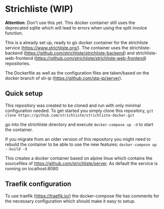 # Strichliste (WIP)

**Attention**: Don't use this yet. This docker container still uses the deprecated sqlite which will lead to errors when using the split invoice function. 

This is a already set up, ready to go docker container for the strichliste service (https://www.strichliste.org/).
The container uses the strichliste-backend (https://github.com/strichliste/strichliste-backend) and strichliste-web-frontend (https://github.com/strichliste/strichliste-web-frontend) repositories.

The Dockerfile as well as the configuration files are taken/based on the docker branch of sti-ip (https://github.com/stp-ip/server).

## Quick setup

This repository was created to be cloned and run with only minimal configuration needed.
To get started you simply clone this repository,
```git clone https://github.com/strichliste/strichliste-docker.git```

go into the strichliste directory and execute
```docker-compose up -d```
to start the container.

If you migrate from an older version of this repository you might need to rebuild the container to be able to use the new features:
```docker-compose up --build -d```

This creates a docker container based on alpine linux which contains the sourcefiles of https://github.com/strichliste/server. 
As default the service is running on localhost:8080

## Traefik configuration
To use traefik (https://traefik.io/) the docker-compose file has comments for the necessary configuration which should make it easy to setup.
